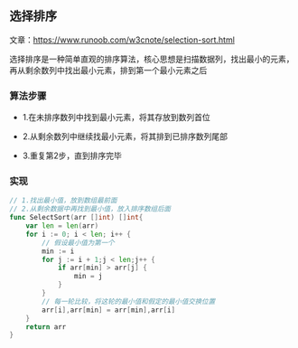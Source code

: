 选择排序
----

文章：https://www.runoob.com/w3cnote/selection-sort.html

选择排序是一种简单直观的排序算法，核心思想是扫描数据列，找出最小的元素，再从剩余数列中找出最小元素，排到第一个最小元素之后

### 算法步骤

+ 1.在未排序数列中找到最小元素，将其存放到数列首位

+ 2.从剩余数列中继续找最小元素，将其排到已排序数列尾部

+ 3.重复第2步，直到排序完毕

### 实现

```go
// 1.找出最小值，放到数组最前面
// 2.从剩余数据中再找到最小值，放入排序数组后面
func SelectSort(arr []int) []int{
	var len = len(arr)
	for i := 0; i < len; i++ {
		// 假设最小值为第一个
		min := i
		for j := i + 1;j < len;j++ {
			if arr[min] > arr[j] {
				min = j
			}
		}
		// 每一轮比较，将这轮的最小值和假定的最小值交换位置
		arr[i],arr[min] = arr[min],arr[i]
	}
	return arr
}
```
